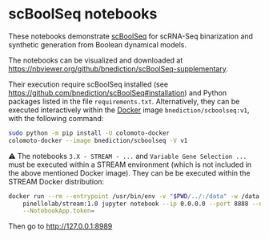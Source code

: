 # scBoolSeq notebooks

These notebooks demonstrate [scBoolSeq](https://github.com/bnediction/scBoolSeq) for scRNA-Seq binarization and synthetic generation from Boolean dynamical models.

The notebooks can be visualized and downloaded at https://nbviewer.org/github/bnediction/scBoolSeq-supplementary.

Their execution require scBoolSeq installed (see https://github.com/bnediction/scBoolSeq#installation) and Python packages listed in the file `requirements.txt`. Alternatively, they can be executed interactively within the [Docker](https://docs.docker.com/get-docker/) image `bnediction/scboolseq:v1`, with the following command:
```sh
sudo python -m pip install -U colomoto-docker
colomoto-docker --image bnediction/scboolseq -V v1
```

:warning: The notebooks `3.X - STREAM - ...` and `Variable Gene Selection ...` must be executed within a STREAM environment (which is not included in the above mentioned Docker image).
They can be be executed within the STREAM Docker distribution:
```sh
docker run --rm --entrypoint /usr/bin/env -v "$PWD/../:/data" -w /data -p 8989:8888 -it \
    pinellolab/stream:1.0 jupyter notebook --ip 0.0.0.0 --port 8888 --no-browser --allow-root \
    --NotebookApp.token=
```
Then go to http://127.0.0.1:8989

